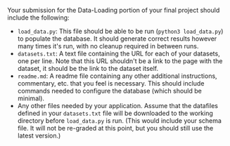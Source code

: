 Your submission for the Data-Loading portion of your final project should include the following:

- `load_data.py`: This file should be able to be run (`python3 load_data.py`) to populate the database. It should generate correct results however many times it's run, with no cleanup required in between runs. 
- `datasets.txt`: A text file containing the URL for each of your datasets, one per line. Note that this URL shouldn't be a link to the page with the dataset, it should be the link to the dataset itself. 
- `readme.md`: A readme file containing any other additional instructions, commentary, etc. that you feel is necessary. This should include commands needed to configure the database (which should be minimal).
- Any other files needed by your application. Assume that the datafiles defined in your `datasets.txt` file will be downloaded to the working directory before `load_data.py` is run. (This would include your schema file. It will not be re-graded at this point, but you should still use the latest version.)

